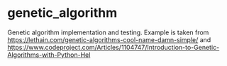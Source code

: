 # genetic_algorithm
Genetic algorithm implementation and testing. 
Example is taken from https://lethain.com/genetic-algorithms-cool-name-damn-simple/ and https://www.codeproject.com/Articles/1104747/Introduction-to-Genetic-Algorithms-with-Python-Hel
